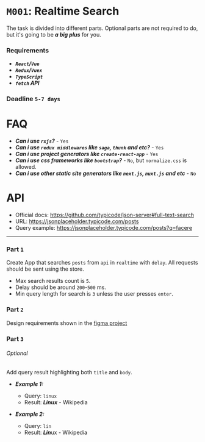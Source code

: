 # `M001`: Realtime Search
The task is divided into different parts. Optional parts are not required
to do, but it's going to be ***a big plus*** for you.

### Requirements
+ ***`React`/`Vue`***
+ ***`Redux`/`Vuex`***
+ ***`TypeScript`***
+ ***`fetch` API***

### Deadline `5-7 days`

# FAQ
+ ***Can i use `rxjs`?*** - `Yes`
+ ***Can i use `redux middlewares` like `saga`, `thunk` and etc?*** - `Yes`
+ ***Can i use project generators like `create-react-app`*** - `Yes`
+ ***Can i use css frameworks like `bootstrap`?*** - `No`, but `normalize.css` is allowed.
+ ***Can i use other static site generators like `next.js`, `nuxt.js` and etc*** - `No`

# API
+ Official docs: https://github.com/typicode/json-server#full-text-search
+ URL: https://jsonplaceholder.typicode.com/posts
+ Query example: https://jsonplaceholder.typicode.com/posts?q=facere

---

### Part `1`
Create App that searches `posts` from `api` in `realtime` with `delay`.
All requests should be sent using the store.
+ Max search results count is `5`.
+ Delay should be around `200`-`500` ms.
+ Min query length for search is `3` unless the user presses `enter`.

### Part `2`
Design requirements shown in the [figma project](https://www.figma.com/file/ZmX8H1qMc8k5fivTHty6dH/Azimutlabs-Front-Developer-Tasks?node-id=35%3A0)

### Part `3`
###### Optional
Add query result highlighting both `title` and `body`.

+ ***Example 1:***
  - Query: `linux`
  - Result: ***Linux*** - Wikipedia

+ ***Example 2:***
  - Query: `lin`
  - Result: ***Lin***ux - Wikipedia

